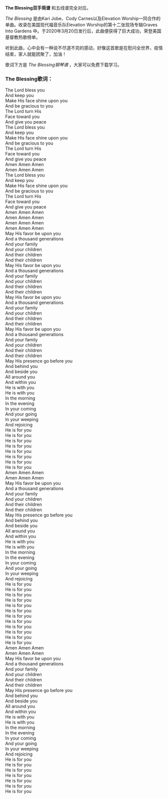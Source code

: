 

**The Blessing双手简谱** 和五线谱完全对应。

_The Blessing_ 是由Kari Jobe、Cody Carnes以及Elevation
Worship一同合作的单曲。收录在美国现代福音乐队Elevation Worship的第十二张现场专辑Graves Into Gardens
中。于2020年3月20日发行后，此曲便获得了巨大成功，荣登美国基督教热歌榜单。

听到此曲，心中会有一种说不尽道不完的感动，好像这首歌是在慰问全世界，疫情结束，家人就能团聚了，加油！

歌词下方是 _The Blessing钢琴谱_ ，大家可以免费下载学习。

### The Blessing歌词：

The Lord bless you  
And keep you  
Make His face shine upon you  
And be gracious to you  
The Lord turn His  
Face toward you  
And give you peace  
The Lord bless you  
And keep you  
Make His face shine upon you  
And be gracious to you  
The Lord turn His  
Face toward you  
And give you peace  
Amen Amen Amen  
Amen Amen Amen  
The Lord bless you  
And keep you  
Make His face shine upon you  
And be gracious to you  
The Lord turn His  
Face toward you  
And give you peace  
Amen Amen Amen  
Amen Amen Amen  
Amen Amen Amen  
Amen Amen Amen  
May His favor be upon you  
And a thousand generations  
And your family  
And your children  
And their children  
And their children  
May His favor be upon you  
And a thousand generations  
And your family  
And your children  
And their children  
And their children  
May His favor be upon you  
And a thousand generations  
And your family  
And your children  
And their children  
And their children  
May His favor be upon you  
And a thousand generations  
And your family  
And your children  
And their children  
And their children  
May His presence go before you  
And behind you  
And beside you  
All around you  
And within you  
He is with you  
He is with you  
In the morning  
In the evening  
In your coming  
And your going  
In your weeping  
And rejoicing  
He is for you  
He is for you  
He is for you  
He is for you  
He is for you  
He is for you  
He is for you  
He is for you  
Amen Amen Amen  
Amen Amen Amen  
May His favor be upon you  
And a thousand generations  
And your family  
And your children  
And their children  
And their children  
May His presence go before you  
And behind you  
And beside you  
All around you  
And within you  
He is with you  
He is with you  
In the morning  
In the evening  
In your coming  
And your going  
In your weeping  
And rejoicing  
He is for you  
He is for you  
He is for you  
He is for you  
He is for you  
He is for you  
He is for you  
He is for you  
He is for you  
He is for you  
He is for you  
He is for you  
Amen Amen Amen  
Amen Amen Amen  
May His favor be upon you  
And a thousand generations  
And your family  
And your children  
And their children  
And their children  
May His presence go before you  
And behind you  
And beside you  
All around you  
And within you  
He is with you  
He is with you  
In the morning  
In the evening  
In your coming  
And your going  
In your weeping  
And rejoicing  
He is for you  
He is for you  
He is for you  
He is for you  
He is for you  
He is for you  
He is for you

